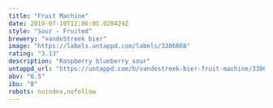 ```yaml
---
title: "Fruit Machine"
date: 2019-07-10T12:06:05.028424Z
style: "Sour - Fruited"
brewery: "vandeStreek bier"
image: "https://labels.untappd.com/labels/3306068"
rating: "3.13"
description: "Raspberry blueberry sour"
untappd_url: "https://untappd.com/b/vandestreek-bier-fruit-machine/3306068"
abv: "0.5"
ibu: "0"
robots: noindex,nofollow
---
```

